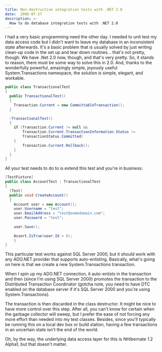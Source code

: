 ```yaml
---
title: Non-destructive integration tests with .NET 2.0
date:  2006-07-17
description: >-
  How to do database integration tests with .NET 2.0
---
```


I had a very basic programming need the other day. I needed to unit test my data access code but I didn't want to leave my database in an inconsistent state afterwards. It's a basic problem that is usually solved by just writing clean-up code in the set up and tear down routines... that's not pretty, though. We have .Net 2.0 now, though, and that's very pretty. So, it stands to reason, there must be some way to solve this in 2.0. And, thanks to the wonderfully powerful, amazingly simple, joyously useful System.Transactions namespace, the solution is simple, elegant, and workable.

```csharp
public class TransactionalTest
{
  public TransactionalTest()
  {
    Transaction.Current = new CommittableTransaction();
  }

  ~TransactionalTest()
  {
    if (Transaction.Current != null &&
        Transaction.Current.TransactionInformation.Status !=
        TransactionStatus.Committed)
    {
        Transaction.Current.Rollback();
    }
  }
}
```

All your test needs to do to is extend this test and you're in business:

```csharp
[TestFixture]
public class AccountTest : TransactionalTest
{
  [Test]
  public void CreateAccount()
  {
    Account user = new Account();
    user.Username = "test";
    user.EmailAddress = "test@somedomain.com";
    user.Password = "test";
  
    user.Save();
  
    Assert.IsTrue(user.Id > 0);
    }
}
```
This particular test works against SQL Server 2000, but it should work with any ADO.NET provider that supports auto-enlisting. Basically, what's going on here is that we create a new System.Transactions transaction.

When I spin up my ADO.NET connection, it auto-enlists in the transaction and then (since I'm using SQL Server 2000) promotes the transaction to the Distributed Transaction Coordinator (gotcha note, you need to have DTC enabled on the database server if it's SQL Server 2000 and you're using System.Transactions).

The transaction is then discarded in the class destructor. It might be nice to have more control over this step. After all, you can't know for certain when the garbage collector will sweep, but I prefer the ease of not forcing any more effort than needed into my test classes. Besides, since you'll typically be running this on a local dev box or build station, having a few transactions in an uncertain state isn't the end of the world.

Oh, by the way, the underlying data access layer for this is NHibernate 1.2 Alpha1, but that doesn't matter. 